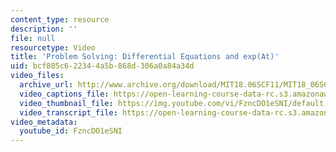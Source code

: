 ```yaml
---
content_type: resource
description: ''
file: null
resourcetype: Video
title: 'Problem Solving: Differential Equations and exp(At)'
uid: bcf885c6-2234-4a5b-868d-306a0a84a34d
video_files:
  archive_url: http://www.archive.org/download/MIT18.06SCF11/MIT18_06SC_110531_L1_300k.mp4
  video_captions_file: https://open-learning-course-data-rc.s3.amazonaws.com/18-06sc-linear-algebra-fall-2011/52f342146948517e8e7526e9d8382caa_FzncDO1eSNI.vtt
  video_thumbnail_file: https://img.youtube.com/vi/FzncDO1eSNI/default.jpg
  video_transcript_file: https://open-learning-course-data-rc.s3.amazonaws.com/18-06sc-linear-algebra-fall-2011/a5f152ce863bb363fa7ba97e6c66a867_FzncDO1eSNI.pdf
video_metadata:
  youtube_id: FzncDO1eSNI
---
```

